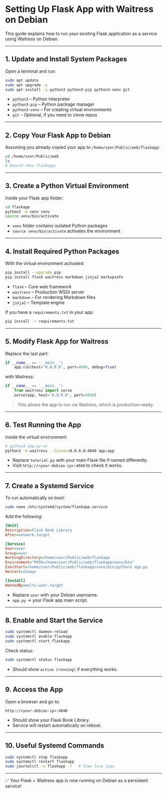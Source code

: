# Setting Up Flask App with Waitress on Debian

This guide explains how to run your existing Flask application as a service using Waitress on Debian.

---

## 1. Update and Install System Packages

Open a terminal and run:

```bash
sudo apt update
sudo apt upgrade -y
sudo apt install -y python3 python3-pip python3-venv git
```

* `python3` – Python interpreter
* `python3-pip` – Python package manager
* `python3-venv` – For creating virtual environments
* `git` – Optional, if you need to clone repos

---

## 2. Copy Your Flask App to Debian

Assuming you already copied your app to `/home/user/Public/web/flaskapp`:

```bash
cd /home/user/Public/web
ls
# Should show flaskapp/
```

---

## 3. Create a Python Virtual Environment

Inside your Flask app folder:

```bash
cd flaskapp
python3 -m venv venv
source venv/bin/activate
```

* `venv` folder contains isolated Python packages
* `source venv/bin/activate` activates the environment

---

## 4. Install Required Python Packages

With the virtual environment activated:

```bash
pip install --upgrade pip
pip install flask waitress markdown jinja2 markupsafe
```

* `flask` – Core web framework
* `waitress` – Production WSGI server
* `markdown` – For rendering Markdown files
* `jinja2` – Template engine

If you have a `requirements.txt` in your app:

```bash
pip install -r requirements.txt
```

---

## 5. Modify Flask App for Waitress

Replace the last part:

```python
if __name__ == '__main__':
    app.run(host='0.0.0.0', port=4040, debug=True)
```

with Waitress:

```python
if __name__ == '__main__':
    from waitress import serve
    serve(app, host='0.0.0.0', port=4040)
```

> This allows the app to run via Waitress, which is production-ready.

---

## 6. Test Running the App

Inside the virtual environment:

```bash
# python3 app.py or
python3 -m waitress --listen=0.0.0.0:4040 app:app
```

* Replace `tutorial.py` with your main Flask file if named differently.
* Visit `http://<your-debian-ip>:4040` to check it works.

---

## 7. Create a Systemd Service

To run automatically on boot:

```bash
sudo nano /etc/systemd/system/flaskapp.service
```

Add the following:

```ini
[Unit]
Description=Flask Book Library
After=network.target

[Service]
User=user
Group=user
WorkingDirectory=/home/user/Public/web/flaskapp
Environment="PATH=/home/user/Public/web/flaskapp/venv/bin"
ExecStart=/home/user/Public/web/flaskapp/venv/bin/python3 app.py
Restart=always

[Install]
WantedBy=multi-user.target
```

* Replace `user` with your Debian username.
* `app.py` → your Flask app main script.

---

## 8. Enable and Start the Service

```bash
sudo systemctl daemon-reload
sudo systemctl enable flaskapp
sudo systemctl start flaskapp
```

Check status:

```bash
sudo systemctl status flaskapp
```

* Should show `active (running)` if everything works.

---

## 9. Access the App

Open a browser and go to:

```
http://<your-debian-ip>:4040
```

* Should show your Flask Book Library.
* Service will restart automatically on reboot.

---

## 10. Useful Systemd Commands

```bash
sudo systemctl stop flaskapp
sudo systemctl restart flaskapp
sudo journalctl -u flaskapp -f   # View live logs
```

---

✅ Your Flask + Waitress app is now running on Debian as a persistent service!
